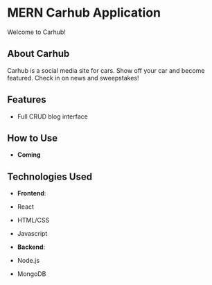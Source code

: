 # MERN Carhub Application

Welcome to Carhub! 

## About Carhub

Carhub is a social media site for cars. 
Show off your car and become featured. 
Check in on news and sweepstakes!

## Features

- Full CRUD blog interface

## How to Use

- **Coming**

## Technologies Used

- **Frontend**:

 - React
 - HTML/CSS
 - Javascript

- **Backend**:

 - Node.js
 - MongoDB